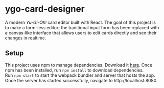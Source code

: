 # ygo-card-designer
A modern _Yu-Gi-Oh!_ card editor built with React. The goal of this project is to make a form-less editor; the traditional input form has been replaced with a canvas-like interface that allows users to edit cards directly and see their changes in realtime.

## Setup
This project uses npm to manage dependencies. Download it [here](https://nodejs.org/en/). Once npm has been installed, run `npm install` to download dependencies.  
Run `npm start` to start the webpack bundler and server that hosts the app.  
Once the server has started successfully, navigate to http://localhost:8080.
